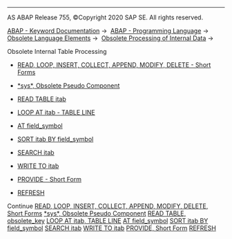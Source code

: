   

* * *

AS ABAP Release 755, ©Copyright 2020 SAP SE. All rights reserved.

[ABAP - Keyword Documentation](javascript:call_link\('abenabap.htm'\)) →  [ABAP - Programming Language](javascript:call_link\('abenabap_reference.htm'\)) →  [Obsolete Language Elements](javascript:call_link\('abenabap_obsolete.htm'\)) →  [Obsolete Processing of Internal Data](javascript:call_link\('abendata_internal_obsolete.htm'\)) → 

Obsolete Internal Table Processing

-   [READ, LOOP, INSERT, COLLECT, APPEND, MODIFY, DELETE - Short Forms](javascript:call_link\('abenitab_short_forms.htm'\))

-   [\*sys\*, Obsolete Pseudo Component](javascript:call_link\('abensys_table_body.htm'\))

-   [READ TABLE itab](javascript:call_link\('abapread_table_obsolet.htm'\))

-   [LOOP AT itab - TABLE LINE](javascript:call_link\('abaploop_table_line.htm'\))

-   [AT field\_symbol](javascript:call_link\('abapat_itab_obsolete.htm'\))

-   [SORT itab BY field\_symbol](javascript:call_link\('abapsort_itab_obsolete.htm'\))

-   [SEARCH itab](javascript:call_link\('abapsearch_itab.htm'\))

-   [WRITE TO itab](javascript:call_link\('abapwrite_to_itab.htm'\))

-   [PROVIDE - Short Form](javascript:call_link\('abapprovide_obsolete.htm'\))

-   [REFRESH](javascript:call_link\('abaprefresh_itab.htm'\))

Continue
[READ, LOOP, INSERT, COLLECT, APPEND, MODIFY, DELETE, Short Forms](javascript:call_link\('abenitab_short_forms.htm'\))
[\*sys\*, Obsolete Pseudo Component](javascript:call_link\('abensys_table_body.htm'\))
[READ TABLE, obsolete\_key](javascript:call_link\('abapread_table_obsolet.htm'\))
[LOOP AT itab, TABLE LINE](javascript:call_link\('abaploop_table_line.htm'\))
[AT field\_symbol](javascript:call_link\('abapat_itab_obsolete.htm'\))
[SORT itab BY field\_symbol](javascript:call_link\('abapsort_itab_obsolete.htm'\))
[SEARCH itab](javascript:call_link\('abapsearch_itab.htm'\))
[WRITE TO itab](javascript:call_link\('abapwrite_to_itab.htm'\))
[PROVIDE, Short Form](javascript:call_link\('abapprovide_obsolete.htm'\))
[REFRESH](javascript:call_link\('abaprefresh_itab.htm'\))